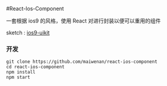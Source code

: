 #React-Ios-Component

一套根据 ios9 的风格，使用 React 对进行封装以便可以重用的组件

sketch : [ios9-uikit](https://github.com/philipamour/ios9-uikit)

### 开发

```
git clone https://github.com/maiwenan/react-ios-component
cd react-ios-component
npm install
npm start
```
